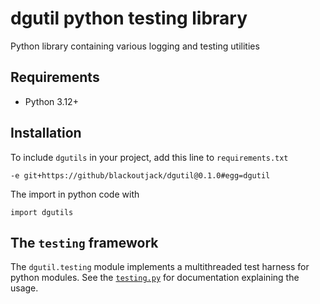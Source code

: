 # dgutil python testing library

Python library containing various logging and testing utilities

## Requirements

* Python 3.12+

## Installation

To include `dgutils` in your project, add this line to `requirements.txt`

    -e git+https://github/blackoutjack/dgutil@0.1.0#egg=dgutil

The import in python code with

    import dgutils

## The `testing` framework

The `dgutil.testing` module implements a multithreaded test harness for python
modules. See the [`testing.py`](src/dgutil/testing.py) for documentation
explaining the usage.

